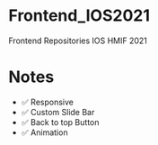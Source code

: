 # Frontend_IOS2021
Frontend Repositories IOS HMIF 2021
# Notes
- :white_check_mark: Responsive
- :white_check_mark: Custom Slide Bar
- :white_check_mark: Back to top Button
- :white_check_mark: Animation


